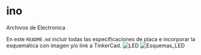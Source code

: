 # ino
Archivos de Electronica 

En este `README.md` incluir todas las especificaciones de placa e incorporar la esquemática con imagen y/o link a TinkerCad.
![LED](https://user-images.githubusercontent.com/104577571/169634845-5312eeb6-e72d-4cae-b6d3-4ad7730655f6.jpg)
![Esquemas_LED](https://user-images.githubusercontent.com/104577571/169634887-ed165aa6-1fd0-462b-938d-3a4a67224001.jpg)
